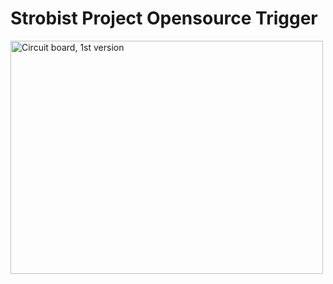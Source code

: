 # Strobist Project Opensource Trigger #


<a href='http://www.flickr.com/photos/9601007@N03/3387720106/' title='Circuit board, 1st version von Till_Hamburg bei Flickr'><img src='http://farm4.static.flickr.com/3561/3387720106_b9d5d99e6a.jpg' alt='Circuit board, 1st version' width='500' height='373' /></a>